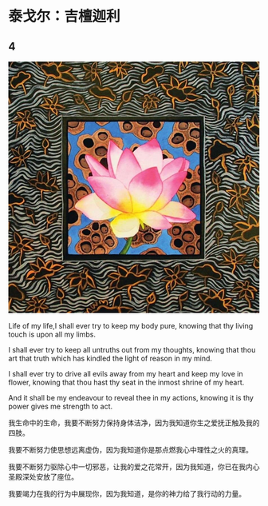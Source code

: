 <link href="../css/style.css" rel="stylesheet" type="text/css" />

# 泰戈尔：吉檀迦利

## 4

![1](.pic/1.jpeg)

<div class="en">

Life of my life,I shall ever try to keep my body pure, knowing that thy living touch is upon all my limbs.

I shall ever try to keep all untruths out from my thoughts, knowing that thou art that truth which has kindled the light of reason in my mind.

I shall ever try to drive all evils away from my heart and keep my love in flower, knowing that thou hast thy seat in the inmost shrine of my heart.

And it shall be my endeavour to reveal thee in my actions, knowing it is thy power gives me strength to act.

</div>

<div class="p">
<div class="wavy">

我生命中的生命，我要不断努力保持身体洁净，因为我知道你生之爱抚正触及我的四肢。

我要不断努力使思想远离虚伪，因为我知道你是那点燃我心中理性之火的真理。

我要不断努力驱除心中一切邪恶，让我的爱之花常开，因为我知道，你已在我内心圣殿深处安放了座位。

我要竭力在我的行为中展现你，因为我知道，是你的神力给了我行动的力量。

</div>
</div>
